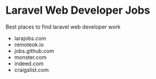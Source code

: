 # Laravel Web Developer Jobs
Best places to find laravel web developer work

- larajobs.com
- remoteok.io
- jobs.github.com
- monster.com
- indeed.com
- craigslist.com
